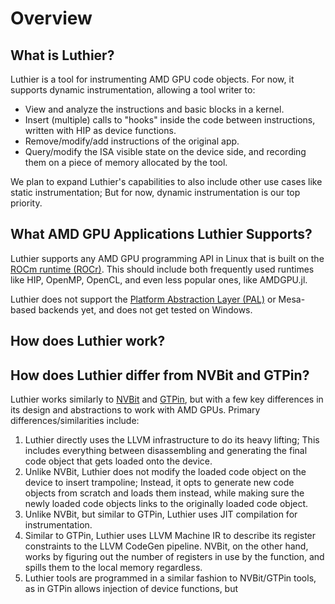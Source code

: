 # Overview

## What is Luthier?

Luthier is a tool for instrumenting AMD GPU code objects. For now, it supports dynamic instrumentation, allowing a
tool writer to:

- View and analyze the instructions and basic blocks in a kernel.
- Insert (multiple) calls to "hooks" inside the code between instructions, written with HIP as device functions.
- Remove/modify/add instructions of the original app.
- Query/modify the ISA visible state on the device side, and recording them on a piece of memory allocated by the tool.

We plan to expand Luthier's capabilities to also include other use cases like static instrumentation; But for now,
dynamic instrumentation is our top priority.

## What AMD GPU Applications Luthier Supports?

Luthier supports any AMD GPU programming API in Linux that is built on the
[ROCm runtime (ROCr)](https://github.com/RadeonOpenCompute/ROCR-Runtime/).
This should include both frequently used runtimes like HIP, OpenMP, OpenCL, and even less popular ones, like
AMDGPU.jl.

Luthier does not support the [Platform Abstraction Layer (PAL)](https://github.com/GPUOpen-Drivers/pal) or Mesa-based
backends yet, and does not get tested on Windows.

## How does Luthier work?



## How does Luthier differ from NVBit and GTPin?

Luthier works similarly to [NVBit](https://github.com/NVlabs/NVBit) and
[GTPin](https://software.intel.com/sites/landingpage/gtpin/index.html), but with a few key differences in its design
and abstractions to work with AMD GPUs. Primary differences/similarities include:
1. Luthier directly uses the LLVM infrastructure to do its heavy lifting; This includes everything between disassembling
   and generating the final code object that gets loaded onto the device.
2. Unlike NVBit, Luthier does not modify the loaded code object on the device to insert trampoline; Instead, it opts
   to generate new code objects from scratch and loads them instead, while making sure the newly loaded code objects 
   links to the originally loaded code object.
3. Unlike NVBit, but similar to GTPin, Luthier uses JIT compilation for instrumentation.
4. Similar to GTPin, Luthier uses LLVM Machine IR to describe its register constraints to the LLVM CodeGen pipeline. 
   NVBit, on the other hand, works by figuring out the number of registers in use by the function, and spills them to 
   the local memory regardless.
5. Luthier tools are programmed in a similar fashion to NVBit/GTPin tools, as in  GTPin allows injection of device functions, but 